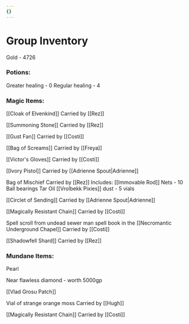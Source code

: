 ```yaml
---
{}
---
```

# Group Inventory
Gold - 4726

### Potions:
Greater healing - 0 
Regular healing - 4

### Magic Items:

[[Cloak of Elvenkind]]
Carried by [[Rez]]

[[Summoning Stone]]
Carried by [[Rez]]

[[Gust Fan]]
Carried by [[Costi]]

[[Bag of Screams]]
Carried by [[Freya]]

[[Victor's Gloves]]
Carried by [[Costi]]

[[Ivory Pistol]]
Carried by [[Adrienne Spout|Adrienne]] 

Bag of Mischief 
Carried by [[Rez]]
Includes:
	[[Immovable Rod]]
	Nets - 10
	Ball bearings
	Tar
	Oil
	[[Vrolbekk Pixies]] dust - 5 vials

[[Circlet of Sending]]
Carried by [[Adrienne Spout|Adrienne]]

[[Magically Resistant Chain]]
Carried by [[Costi]]

Spell scroll from undead sewer man spell book in the [[Necromantic Underground Chapel]]
Carried by [[Costi]]

[[Shadowfell Shard]] 
Carried by [[Rez]]

### Mundane Items:

Pearl

Near flawless diamond - worth 5000gp 

[[Vlad Grosu Patch]]

Vial of strange orange moss
Carried by [[Hugh]]

[[Magically Resistant Chain]]
Carried by [[Costi]]



